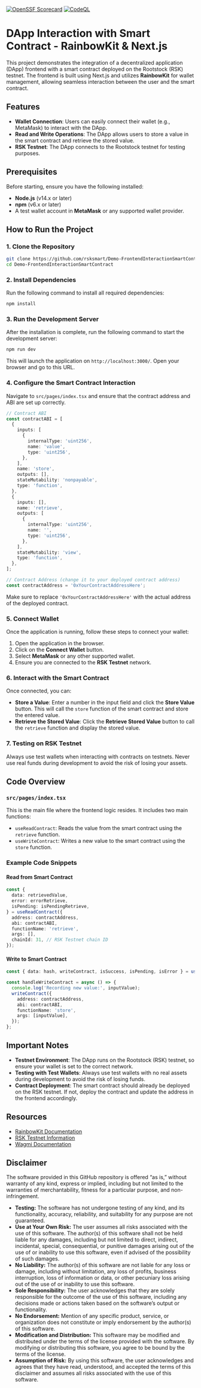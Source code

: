 
[![OpenSSF Scorecard](https://api.scorecard.dev/projects/github.com/rsksmart/Demo-FrontendInteractionSmartContract/badge)](https://scorecard.dev/viewer/?uri=github.com/rsksmart/Demo-FrontendInteractionSmartContract)
[![CodeQL](https://github.com/rsksmart/Demo-FrontendInteractionSmartContract/workflows/CodeQL/badge.svg)](https://github.com/rsksmart/Demo-FrontendInteractionSmartContract/actions?query=workflow%3ACodeQL)
# DApp Interaction with Smart Contract - RainbowKit & Next.js

This project demonstrates the integration of a decentralized application (DApp) frontend with a smart contract deployed on the Rootstock (RSK) testnet. The frontend is built using Next.js and utilizes **RainbowKit** for wallet management, allowing seamless interaction between the user and the smart contract.

## Features

- **Wallet Connection**: Users can easily connect their wallet (e.g., MetaMask) to interact with the DApp.
- **Read and Write Operations**: The DApp allows users to store a value in the smart contract and retrieve the stored value.
- **RSK Testnet**: The DApp connects to the Rootstock testnet for testing purposes.

## Prerequisites

Before starting, ensure you have the following installed:

- **Node.js** (v14.x or later)
- **npm** (v6.x or later)
- A test wallet account in **MetaMask** or any supported wallet provider.

## How to Run the Project

### 1. Clone the Repository

```bash
git clone https://github.com/rsksmart/Demo-FrontendInteractionSmartContract.git
cd Demo-FrontendInteractionSmartContract
```

### 2. Install Dependencies

Run the following command to install all required dependencies:

```bash
npm install
```

### 3. Run the Development Server

After the installation is complete, run the following command to start the development server:

```bash
npm run dev
```

This will launch the application on `http://localhost:3000/`. Open your browser and go to this URL.

### 4. Configure the Smart Contract Interaction

Navigate to `src/pages/index.tsx` and ensure that the contract address and ABI are set up correctly.

```ts
// Contract ABI
const contractABI = [
  {
    inputs: [
      {
        internalType: 'uint256',
        name: 'value',
        type: 'uint256',
      },
    ],
    name: 'store',
    outputs: [],
    stateMutability: 'nonpayable',
    type: 'function',
  },
  {
    inputs: [],
    name: 'retrieve',
    outputs: [
      {
        internalType: 'uint256',
        name: '',
        type: 'uint256',
      },
    ],
    stateMutability: 'view',
    type: 'function',
  },
];

// Contract Address (change it to your deployed contract address)
const contractAddress = '0xYourContractAddressHere';
```

Make sure to replace `'0xYourContractAddressHere'` with the actual address of the deployed contract.

### 5. Connect Wallet

Once the application is running, follow these steps to connect your wallet:

1. Open the application in the browser.
2. Click on the **Connect Wallet** button.
3. Select **MetaMask** or any other supported wallet.
4. Ensure you are connected to the **RSK Testnet** network.

### 6. Interact with the Smart Contract

Once connected, you can:

- **Store a Value**: Enter a number in the input field and click the **Store Value** button. This will call the `store` function of the smart contract and store the entered value.
- **Retrieve the Stored Value**: Click the **Retrieve Stored Value** button to call the `retrieve` function and display the stored value.

### 7. Testing on RSK Testnet

Always use test wallets when interacting with contracts on testnets. Never use real funds during development to avoid the risk of losing your assets.

## Code Overview

### `src/pages/index.tsx`

This is the main file where the frontend logic resides. It includes two main functions:

- `useReadContract`: Reads the value from the smart contract using the `retrieve` function.
- `useWriteContract`: Writes a new value to the smart contract using the `store` function.

### Example Code Snippets

#### Read from Smart Contract

```ts
const {
  data: retrievedValue,
  error: errorRetrieve,
  isPending: isPendingRetrieve,
} = useReadContract({
  address: contractAddress,
  abi: contractABI,
  functionName: 'retrieve',
  args: [],
  chainId: 31, // RSK Testnet chain ID
});
```

#### Write to Smart Contract

```ts
const { data: hash, writeContract, isSuccess, isPending, isError } = useWriteContract();

const handleWriteContract = async () => {
  console.log('Recording new value:', inputValue);
  writeContract({
    address: contractAddress,
    abi: contractABI,
    functionName: 'store',
    args: [inputValue],
  });
};
```

## Important Notes

- **Testnet Environment**: The DApp runs on the Rootstock (RSK) testnet, so ensure your wallet is set to the correct network.
- **Testing with Test Wallets**: Always use test wallets with no real assets during development to avoid the risk of losing funds.
- **Contract Deployment**: The smart contract should already be deployed on the RSK testnet. If not, deploy the contract and update the address in the frontend accordingly.

## Resources

- [RainbowKit Documentation](https://www.rainbowkit.com/docs)
- [RSK Testnet Information](https://developers.rsk.co/rsk/running-testnet/)
- [Wagmi Documentation](https://wagmi.sh/docs)


## Disclaimer
The software provided in this GitHub repository is offered “as is,” without warranty of any kind, express or implied, including but not limited to the warranties of merchantability, fitness for a particular purpose, and non-infringement.
- **Testing:** The software has not undergone testing of any kind, and its functionality, accuracy, reliability, and suitability for any purpose are not guaranteed.
- **Use at Your Own Risk:** The user assumes all risks associated with the use of this software. The author(s) of this software shall not be held liable for any damages, including but not limited to direct, indirect, incidental, special, consequential, or punitive damages arising out of the use of or inability to use this software, even if advised of the possibility of such damages.
- **No Liability:** The author(s) of this software are not liable for any loss or damage, including without limitation, any loss of profits, business interruption, loss of information or data, or other pecuniary loss arising out of the use of or inability to use this software.
- **Sole Responsibility:** The user acknowledges that they are solely responsible for the outcome of the use of this software, including any decisions made or actions taken based on the software’s output or functionality.
- **No Endorsement:** Mention of any specific product, service, or organization does not constitute or imply endorsement by the author(s) of this software.
- **Modification and Distribution:** This software may be modified and distributed under the terms of the license provided with the software. By modifying or distributing this software, you agree to be bound by the terms of the license.
- **Assumption of Risk:** By using this software, the user acknowledges and agrees that they have read, understood, and accepted the terms of this disclaimer and assumes all risks associated with the use of this software.
